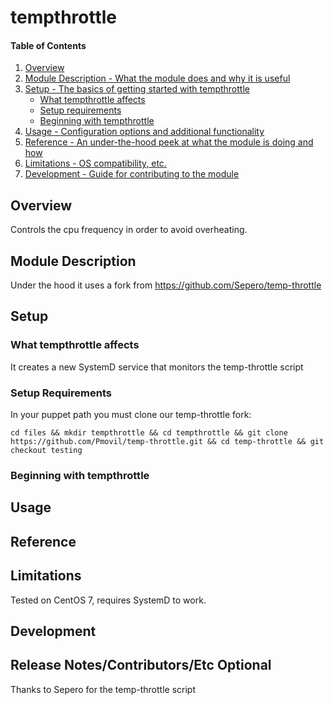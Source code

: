 # tempthrottle

#### Table of Contents

1. [Overview](#overview)
2. [Module Description - What the module does and why it is useful](#module-description)
3. [Setup - The basics of getting started with tempthrottle](#setup)
    * [What tempthrottle affects](#what-tempthrottle-affects)
    * [Setup requirements](#setup-requirements)
    * [Beginning with tempthrottle](#beginning-with-tempthrottle)
4. [Usage - Configuration options and additional functionality](#usage)
5. [Reference - An under-the-hood peek at what the module is doing and how](#reference)
5. [Limitations - OS compatibility, etc.](#limitations)
6. [Development - Guide for contributing to the module](#development)

## Overview

Controls the cpu frequency in order to avoid overheating.

## Module Description

Under the hood it uses a fork from https://github.com/Sepero/temp-throttle

## Setup

### What tempthrottle affects
It creates a new SystemD service that monitors the temp-throttle script

### Setup Requirements
In your puppet path you must clone our temp-throttle fork:
```
cd files && mkdir tempthrottle && cd tempthrottle && git clone https://github.com/Pmovil/temp-throttle.git && cd temp-throttle && git checkout testing
```

### Beginning with tempthrottle


## Usage


## Reference


## Limitations

Tested on CentOS 7, requires SystemD to work.

## Development


## Release Notes/Contributors/Etc **Optional**

Thanks to Sepero for the temp-throttle script
